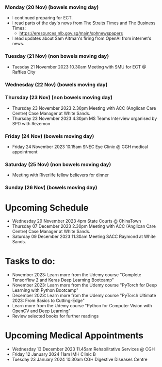 ### Monday (20 Nov) (bowels moving day)
- I continued preparing for ECT.
- I read parts of the day's news from The Straits Times and The Business Times:
    - https://eresources.nlb.gov.sg/main/sphnewspapers
- I read updates about Sam Altman's firing from OpenAI from internet's news.


### Tuesday (21 Nov) (non bowels moving day)
- Tuesday 21 November 2023 10.30am Meeting with SMU for ECT @ Raffles City


### Wednesday (22 Nov) (bowels moving day)


### Thursday (23 Nov) (non bowels moving day)
- Thursday 23 November 2023 2.30pm Meeting with ACC (Anglican Care Centre) Case Manager at White Sands.
- Thursday 23 November 2023 4.30pm MS Teams Interview organised by SPD with Rezemon

### Friday (24 Nov) (bowels moving day)
- Friday 24 November 2023 10.15am SNEC Eye Clinic @ CGH medical appointment


### Saturday (25 Nov) (non bowels moving day)
- Meeting with Riverlife fellow believers for dinner

### Sunday (26 Nov) (bowels moving day)



# Upcoming Schedule
- Wednesday 29 November 2023 4pm State Courts @ ChinaTown
- Thursday 07 December 2023 2.30pm Meeting with ACC (Anglican Care Centre) Case Manager at White Sands.
- Saturday 09 December 2023 11.30am Meeting SACC Raymond at White Sands.

# Tasks to do:
- November 2023: Learn more from the Udemy course "Complete Tensorflow 2 and Keras Deep Learning Bootcamp"
- November 2023: Learn more from the Udemy course "PyTorch for Deep Learning with Python Bootcamp"
- December 2023: Learn more from the Udemy course "PyTorch Ultimate 2023: From Basics to Cutting-Edge"
- Learn more from the Udemy course "Python for Computer Vision with OpenCV and Deep Learning"
- Review selected books for further readings

# Upcoming Medical Appointments
- Wednesday 13 December 2023 11.45am Rehabilitative Services @ CGH
- Friday 12 January 2024 11am IMH Clinic B
- Tuesday 23 January 2024 10.30am CGH Digestive Diseases Centre